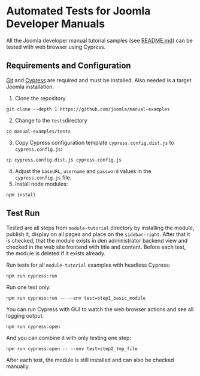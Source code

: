 # Automated Tests for Joomla Developer Manuals

All the Joomla developer manual tutorial samples (see [README.md](../README.md)) can be tested with web browser using Cypress.

## Requirements and Configuration

[Git](https://git-scm.com/) and [Cypress](https://www.cypress.io//) are required and must be installed.
Also needed is a target Joomla installation.

1. Clone the repository
```
git clone --depth 1 https://github.com/joomla/manual-examples
```
2. Change to the `tests`directory
```
cd manual-examples/tests
```
3. Copy Cypress configuration template `cypress.config.dist.js` to `cypress.config.js`:
```
cp cypress.config.dist.js cypress.config.js
```
4. Adjust the `baseURL`, `username` and `password` values in the `cypress.config.js` file.
5. Install node modules:
```
npm install
```

## Test Run

Tested are all steps from `module-tutorial` directory by installing the module, publish it, display on all pages and place on the `sidebar-right`. After that it is checked, that the module exists in den administrator backend view and checked in the web site frontend with title and content. Before each test, the module is deleted if it exists already.

Run tests for all `module-tutorial` examples with headless Cypress:
```
npm run cypress:run
```

Run one test only:
```
npm run cypress:run -- --env test=step1_basic_module
```

You can run Cypress with GUI to watch the web browser actions and see all logging output:
```
npm run cypress:open
```

And you can combine it with only testing one step:
```
npm run cypress:open -- --env test=step2_tmp_file
```

After each test, the module is still installed and can also be checked manually.
